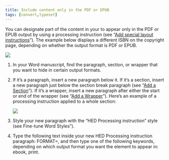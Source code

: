```yaml
---
title: Include content only in the PDF or EPUB
tags: [convert,typeset]
---
```

 
<html><body><section data-type="chapter" class="hsecchapter" data-hederis-type="hsecchapter" id="include-custom-content" data-pi-attrs="id: include-custom-content; data-tags: convert,typeset;" role="doc-chapter" data-tags="convert,typeset" data-author-name=" " data-book-title=" " title="Include content only in the PDF or EPUB"><p class="hblkp" data-hederis-type="hblkp" id="peElCbepF">You can designate part of the content in your to appear only in the PDF or EPUB output by using a processing instruction (see &#8220;<a href="{% link _docs/custom-design.md %}" data-hederis-type="hspana" id="pDrxXAwvQ"><span class="Hyperlink" data-hederis-type="hspnspan" id="psoeIzv2l">Add special layout instructions</span></a>&#8221;). The example below displays a different ISBN on the copyright page, depending on whether the output format is PDF or EPUB.</p><img data-hederis-type="hblkimg" class="hblkimg" id="pqxTRaTkc" src="customcontent1.png" data-img-src="customcontent1.png"/><ol class="hwprnumlist" data-hederis-type="hwprnumlist" id="pT1R8uvUQ"><li class="hblkoli" data-hederis-type="hblkoli" id="liuDGeFuJr"><p class="hblkoli" data-hederis-type="hblklip" id="pspylWWM3">In your Word manuscript, find the paragraph, section, or wrapper that you want to hide in certain output formats.</p></li><li class="hblkoli" data-hederis-type="hblkoli" id="li9jtCBX0x"><p class="hblkoli" data-hederis-type="hblklip" id="pfZGWq33A">If it&#8217;s a paragraph, insert a new paragraph below it. If it&#8217;s a section, insert a new paragraph just below the section break paragraph (see &#8220;<a href="{% link _docs/add-a-section.md %}" data-hederis-type="hspana" id="ppPHfZzSM"><span class="Hyperlink" data-hederis-type="hspnspan" id="pQUoo6muO">Add a Section</span></a>&#8221;). If it&#8217;s a wrapper, insert a new paragraph after either the start or end of the wrapper (see &#8220;<a href="{% link _docs/add-a-wrapper.md %}" data-hederis-type="hspana" id="p0awZy4sd"><span class="Hyperlink" data-hederis-type="hspnspan" id="pdCY7xoHG">Add a Wrapper</span></a>&#8221;). Here&#8217;s an example of a processing instruction applied to a whole section:</p><img data-hederis-type="hblkimg" class="hblkimg" id="pNs0NVMgl" src="customcontent2.png" data-img-src="customcontent2.png"/></li><li class="hblkoli" data-hederis-type="hblkoli" id="lickkHXHzn"><p class="hblkoli" data-hederis-type="hblklip" id="pTELlvVp8">Style your new paragraph with the &#8220;HED Processing instruction&#8221; style (see Fine-tune Word Styles&#8221;).</p></li><li class="hblkoli" data-hederis-type="hblkoli" id="lioRhiz4wY"><p class="hblkoli" data-hederis-type="hblklip" id="poYiSttEO">Type the following text inside your new HED Processing instruction paragraph: FORMAT=, and then type one of the following keywords, depending on which output format you want the element to appear in: ebook, print.</p></li></ol></section></body></html>

